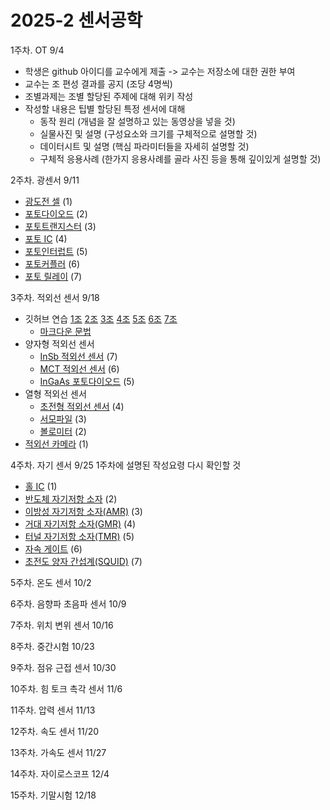# 2025-2 센서공학

1주차. OT 9/4
- 학생은 github 아이디를 교수에게 제출 -> 교수는 저장소에 대한 권한 부여
- 교수는 조 편성 결과를 공지 (조당 4명씩)
- 조별과제는 조별 할당된 주제에 대해 위키 작성
- 작성할 내용은 팁별 할당된 특정 센서에 대해
  - 동작 원리 (개념을 잘 설명하고 있는 동영상을 넣을 것)
  - 실물사진 및 설명 (구성요소와 크기를 구체적으로 설명할 것) 
  - 데이터시트 및 설명 (핵심 파라미터들을 자세히 설명할 것)
  - 구체적 응용사례 (한가지 응용사례를 골라 사진 등을 통해 깊이있게 설명할 것)

2주차. 광센서 9/11
- [광도전 셀](광센서/광도전_셀.md) (1)
- [포토다이오드](광센서/포토다이오드.md) (2)
- [포토트랜지스터](광센서/포토트랜지스터.md) (3)
- [포토 IC](광센서/포토_IC.md) (4)
- [포토인터럽트](광센서/포토인터럽트.md) (5)
- [포토커플러](광센서/포토커플러.md) (6)
- [포토 릴레이](광센서/포토릴레이.md) (7) 
<!-- - [광전자 방출효과](광센서/광전자_방출효과.md) -->

3주차. 적외선 센서 9/18
- 깃허브 연습 [1조](/연습/1조.md) [2조](/연습/2조.md) [3조](/연습/3조.md) [4조](/연습/4조.md) [5조](/연습/5조.md) [6조](/연습/6조.md) [7조](/연습/7조.md)
  - [마크다운 문법](https://docs.github.com/ko/get-started/writing-on-github/getting-started-with-writing-and-formatting-on-github/basic-writing-and-formatting-syntax)
- 양자형 적외선 센서  
  - [InSb 적외선 센서](적외선_센서/InSb_적외선_센서.md) (7)
  - [MCT 적외선 센서](적외선_센서/MCT_적외선_센서.md) (6)
  - [InGaAs 포토다이오드](적외선_센서/InGaAs_포토다이오드.md) (5)
- 열형 적외선 센서
  - [초전형 적외선 센서](적외선_센서/초전형_적외선_센서.md) (4)
  - [서모파일](적외선_센서/서모파일.md) (3) 
  - [볼로미터](적외선_센서/볼로미터.md) (2)
- [적외선 카메라](적외선_센서/적외선_카메라.md) (1)

4주차. 자기 센서 9/25
1주차에 설명된 작성요령 다시 확인할 것
- [홀 IC](자기_센서/홀_IC.md) (1)
- [반도체 자기저항 소자](자기_센서/반도체_MR.md) (2)
- [이방성 자기저항 소자(AMR)](자기_센서/AMR.md) (3)
- [거대 자기저항 소자(GMR)](자기_센서/GMR.md) (4)
- [터널 자기저항 소자(TMR)](자기_센서/TMR.md) (5)
- [자속 게이트](자기_센서/자속_게이트.md) (6)
- [초전도 양자 간섭계(SQUID)](자기_센서/SQUID) (7)

5주차. 온도 센서 10/2

6주차. 음향파 초음파 센서 10/9

7주차. 위치 변위 센서 10/16

8주차. 중간시험 10/23

9주차. 점유 근접 센서 10/30

10주차. 힘 토크 촉각 센서 11/6

11주차. 압력 센서 11/13

12주차. 속도 센서 11/20

13주차. 가속도 센서 11/27

14주차. 자이로스코프 12/4

15주차. 기말시험 12/18

  
